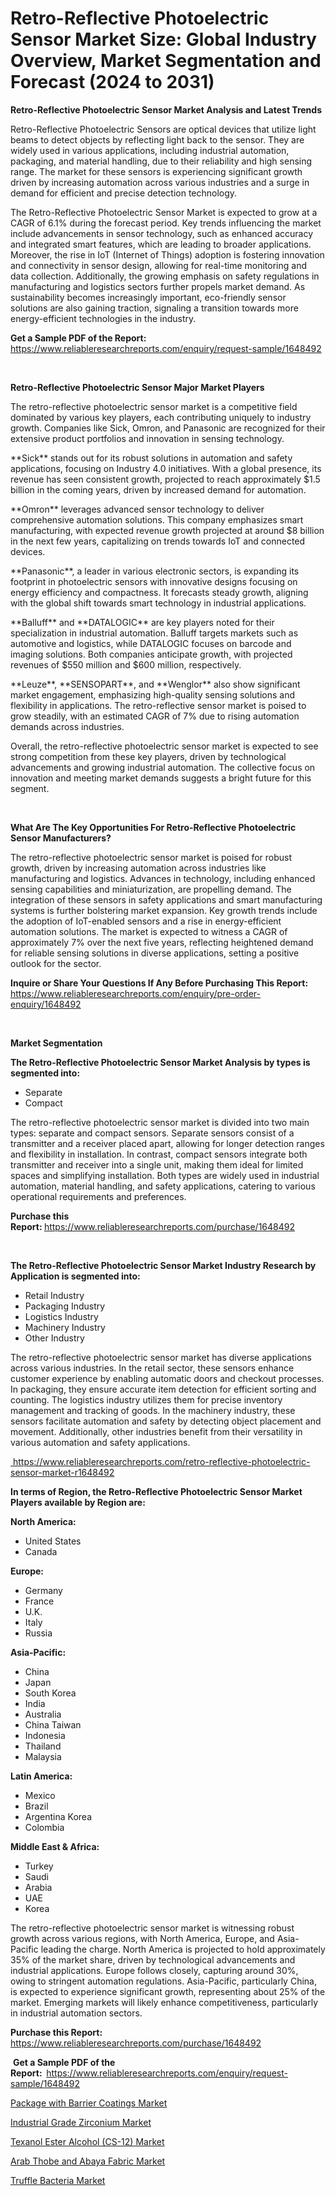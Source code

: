 <p><h1>Retro-Reflective Photoelectric Sensor Market Size: Global Industry Overview, Market Segmentation and Forecast (2024 to 2031)</h1></p><p><strong>Retro-Reflective Photoelectric Sensor Market Analysis and Latest Trends</strong></p>
<p><p>Retro-Reflective Photoelectric Sensors are optical devices that utilize light beams to detect objects by reflecting light back to the sensor. They are widely used in various applications, including industrial automation, packaging, and material handling, due to their reliability and high sensing range. The market for these sensors is experiencing significant growth driven by increasing automation across various industries and a surge in demand for efficient and precise detection technology.</p><p>The Retro-Reflective Photoelectric Sensor Market is expected to grow at a CAGR of 6.1% during the forecast period. Key trends influencing the market include advancements in sensor technology, such as enhanced accuracy and integrated smart features, which are leading to broader applications. Moreover, the rise in IoT (Internet of Things) adoption is fostering innovation and connectivity in sensor design, allowing for real-time monitoring and data collection. Additionally, the growing emphasis on safety regulations in manufacturing and logistics sectors further propels market demand. As sustainability becomes increasingly important, eco-friendly sensor solutions are also gaining traction, signaling a transition towards more energy-efficient technologies in the industry.</p></p>
<p><strong>Get a Sample PDF of the Report:&nbsp;</strong> <a href="https://www.reliableresearchreports.com/enquiry/request-sample/1648492?utm_campaign=1425&utm_medium=2&utm_source=Github&utm_content=ia&utm_term=15102024&utm_id=retro-reflective-photoelectric-sensor">https://www.reliableresearchreports.com/enquiry/request-sample/1648492</a></p>
<p>&nbsp;</p>
<p><strong>Retro-Reflective Photoelectric Sensor Major Market Players</strong></p>
<p><p>The retro-reflective photoelectric sensor market is a competitive field dominated by various key players, each contributing uniquely to industry growth. Companies like Sick, Omron, and Panasonic are recognized for their extensive product portfolios and innovation in sensing technology.</p><p>**Sick** stands out for its robust solutions in automation and safety applications, focusing on Industry 4.0 initiatives. With a global presence, its revenue has seen consistent growth, projected to reach approximately $1.5 billion in the coming years, driven by increased demand for automation.</p><p>**Omron** leverages advanced sensor technology to deliver comprehensive automation solutions. This company emphasizes smart manufacturing, with expected revenue growth projected at around $8 billion in the next few years, capitalizing on trends towards IoT and connected devices.</p><p>**Panasonic**, a leader in various electronic sectors, is expanding its footprint in photoelectric sensors with innovative designs focusing on energy efficiency and compactness. It forecasts steady growth, aligning with the global shift towards smart technology in industrial applications.</p><p>**Balluff** and **DATALOGIC** are key players noted for their specialization in industrial automation. Balluff targets markets such as automotive and logistics, while DATALOGIC focuses on barcode and imaging solutions. Both companies anticipate growth, with projected revenues of $550 million and $600 million, respectively.</p><p>**Leuze**, **SENSOPART**, and **Wenglor** also show significant market engagement, emphasizing high-quality sensing solutions and flexibility in applications. The retro-reflective sensor market is poised to grow steadily, with an estimated CAGR of 7% due to rising automation demands across industries.</p><p>Overall, the retro-reflective photoelectric sensor market is expected to see strong competition from these key players, driven by technological advancements and growing industrial automation. The collective focus on innovation and meeting market demands suggests a bright future for this segment.</p></p>
<p>&nbsp;</p>
<p><strong>What Are The Key Opportunities For Retro-Reflective Photoelectric Sensor Manufacturers?</strong></p>
<p><p>The retro-reflective photoelectric sensor market is poised for robust growth, driven by increasing automation across industries like manufacturing and logistics. Advances in technology, including enhanced sensing capabilities and miniaturization, are propelling demand. The integration of these sensors in safety applications and smart manufacturing systems is further bolstering market expansion. Key growth trends include the adoption of IoT-enabled sensors and a rise in energy-efficient automation solutions. The market is expected to witness a CAGR of approximately 7% over the next five years, reflecting heightened demand for reliable sensing solutions in diverse applications, setting a positive outlook for the sector.</p></p>
<p><strong>Inquire or Share Your Questions If Any Before Purchasing This Report:</strong> <a href="https://www.reliableresearchreports.com/enquiry/pre-order-enquiry/1648492?utm_campaign=1425&utm_medium=2&utm_source=Github&utm_content=ia&utm_term=15102024&utm_id=retro-reflective-photoelectric-sensor">https://www.reliableresearchreports.com/enquiry/pre-order-enquiry/1648492</a></p>
<p>&nbsp;</p>
<p><strong>Market Segmentation</strong></p>
<p><strong>The Retro-Reflective Photoelectric Sensor Market Analysis by types is segmented into:</strong></p>
<p><ul><li>Separate</li><li>Compact</li></ul></p>
<p><p>The retro-reflective photoelectric sensor market is divided into two main types: separate and compact sensors. Separate sensors consist of a transmitter and a receiver placed apart, allowing for longer detection ranges and flexibility in installation. In contrast, compact sensors integrate both transmitter and receiver into a single unit, making them ideal for limited spaces and simplifying installation. Both types are widely used in industrial automation, material handling, and safety applications, catering to various operational requirements and preferences.</p></p>
<p><strong>Purchase this Report:&nbsp;</strong><a href="https://www.reliableresearchreports.com/purchase/1648492?utm_campaign=1425&utm_medium=2&utm_source=Github&utm_content=ia&utm_term=15102024&utm_id=retro-reflective-photoelectric-sensor">https://www.reliableresearchreports.com/purchase/1648492</a></p>
<p>&nbsp;</p>
<p><strong>The Retro-Reflective Photoelectric Sensor Market Industry Research by Application is segmented into:</strong></p>
<p><ul><li>Retail Industry</li><li>Packaging Industry</li><li>Logistics Industry</li><li>Machinery Industry</li><li>Other Industry</li></ul></p>
<p><p>The retro-reflective photoelectric sensor market has diverse applications across various industries. In the retail sector, these sensors enhance customer experience by enabling automatic doors and checkout processes. In packaging, they ensure accurate item detection for efficient sorting and counting. The logistics industry utilizes them for precise inventory management and tracking of goods. In the machinery industry, these sensors facilitate automation and safety by detecting object placement and movement. Additionally, other industries benefit from their versatility in various automation and safety applications.</p></p>
<p><a href="https://www.reliableresearchreports.com/retro-reflective-photoelectric-sensor-market-r1648492?utm_campaign=1425&utm_medium=2&utm_source=Github&utm_content=ia&utm_term=15102024&utm_id=retro-reflective-photoelectric-sensor">&nbsp;https://www.reliableresearchreports.com/retro-reflective-photoelectric-sensor-market-r1648492</a></p>
<p><strong>In terms of Region, the Retro-Reflective Photoelectric Sensor Market Players available by Region are:</strong></p>
<p>
    <p> <strong> North America: </strong>
        <ul>
            <li>United States</li>
            <li>Canada</li>
        </ul>
        </p> 
    <p> <strong> Europe: </strong>
        <ul>
            <li>Germany</li>
            <li>France</li>
            <li>U.K.</li>
            <li>Italy</li>
            <li>Russia</li>
        </ul>
        </p> 
    <p> <strong> Asia-Pacific: </strong>
        <ul>
            <li>China</li>
            <li>Japan</li>
            <li>South Korea</li>
            <li>India</li>
            <li>Australia</li>
            <li>China Taiwan</li>
            <li>Indonesia</li>
            <li>Thailand</li>
            <li>Malaysia</li>
        </ul>
        </p> 
    <p> <strong> Latin America: </strong>
        <ul>
            <li>Mexico</li>
            <li>Brazil</li>
            <li>Argentina Korea</li>
            <li>Colombia</li>
        </ul>
        </p> 
    <p> <strong> Middle East & Africa: </strong>
        <ul>
            <li>Turkey</li>
            <li>Saudi</li>
            <li>Arabia</li>
            <li>UAE</li>
            <li>Korea</li>
        </ul>
    </p>
    </p>
<p><p>The retro-reflective photoelectric sensor market is witnessing robust growth across various regions, with North America, Europe, and Asia-Pacific leading the charge. North America is projected to hold approximately 35% of the market share, driven by technological advancements and industrial applications. Europe follows closely, capturing around 30%, owing to stringent automation regulations. Asia-Pacific, particularly China, is expected to experience significant growth, representing about 25% of the market. Emerging markets will likely enhance competitiveness, particularly in industrial automation sectors.</p></p>
<p><strong>Purchase this Report: </strong><a href="https://www.reliableresearchreports.com/purchase/1648492?utm_campaign=1425&utm_medium=2&utm_source=Github&utm_content=ia&utm_term=15102024&utm_id=retro-reflective-photoelectric-sensor">https://www.reliableresearchreports.com/purchase/1648492</a></p>
<p>&nbsp;<strong>Get a Sample PDF of the Report:&nbsp;&nbsp;</strong><a href="https://www.reliableresearchreports.com/enquiry/request-sample/1648492?utm_campaign=1425&utm_medium=2&utm_source=Github&utm_content=ia&utm_term=15102024&utm_id=retro-reflective-photoelectric-sensor">https://www.reliableresearchreports.com/enquiry/request-sample/1648492</a></p>
<p><strong></strong></p>
<p><p><a href="https://www.linkedin.com/pulse/sustainability-trends-package-barrier-coatings-industry-market-aoubf?utm_campaign=1425&utm_medium=2&utm_source=Github&utm_content=ia&utm_term=15102024&utm_id=retro-reflective-photoelectric-sensor">Package with Barrier Coatings Market</a></p><p><a href="https://www.linkedin.com/pulse/exploring-industrial-grade-zirconium-market-dynamics-global-n1rze?trk=public_post_embed_feed-article-content&utm_campaign=1425&utm_medium=2&utm_source=Github&utm_content=ia&utm_term=15102024&utm_id=retro-reflective-photoelectric-sensor">Industrial Grade Zirconium Market</a></p><p><a href="https://www.linkedin.com/pulse/global-texanol-ester-alcohol-cs-12-industry-research-report-competitive-wpc3f?utm_campaign=1425&utm_medium=2&utm_source=Github&utm_content=ia&utm_term=15102024&utm_id=retro-reflective-photoelectric-sensor">Texanol Ester Alcohol (CS-12) Market</a></p><p><a href="https://www.linkedin.com/pulse/global-arab-thobe-abaya-fabric-market-forecast-2024-2031-0hhve?trk=public_post_embed_feed-article-content&utm_campaign=1425&utm_medium=2&utm_source=Github&utm_content=ia&utm_term=15102024&utm_id=retro-reflective-photoelectric-sensor">Arab Thobe and Abaya Fabric Market</a></p><p><a href="https://www.linkedin.com/pulse/global-truffle-bacteria-market-analysis-key-trends-future-grwqe?trk=public_post_embed_feed-article-content&utm_campaign=1425&utm_medium=2&utm_source=Github&utm_content=ia&utm_term=15102024&utm_id=retro-reflective-photoelectric-sensor">Truffle Bacteria Market</a></p></p>